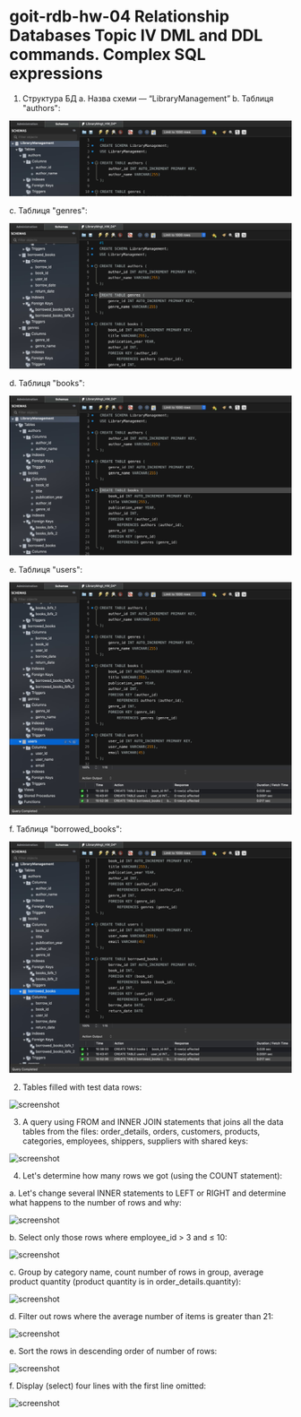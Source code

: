 # goit-rdb-hw-04 Relationship Databases Topic IV DML and DDL commands. Complex SQL expressions

1. Структура БД
   a. Назва схеми — “LibraryManagement”
   b. Таблиця "authors":

![screenshot](./assets/Screenshot%20rdb-hw-04-test-01.1.jpg)

c. Таблиця "genres":

![screenshot](./assets/Screenshot%20rdb-hw-04-test-01.2.jpg)

d. Таблиця "books":

![screenshot](./assets/Screenshot%20rdb-hw-04-test-01.3.jpg)

e. Таблиця "users":

![screenshot](./assets/Screenshot%20rdb-hw-04-test-01.4.jpg)

f. Таблиця "borrowed_books":

![screenshot](./assets/Screenshot%20rdb-hw-04-test-01.5.jpg)

2. Tables filled with test data rows:

![screenshot](./assets)

3. A query using FROM and INNER JOIN statements that joins all the data tables from the files: order_details, orders, customers, products, categories, employees, shippers, suppliers with shared keys:

![screenshot](./assets)

4. Let's determine how many rows we got (using the COUNT statement):

a. Let's change several INNER statements to LEFT or RIGHT and determine what happens to the number of rows and why:

![screenshot](./assets)

b. Select only those rows where employee_id > 3 and ≤ 10:

![screenshot](./assets)

c. Group by category name, count number of rows in group, average product quantity (product quantity is in order_details.quantity):

![screenshot](./assets)

d. Filter out rows where the average number of items is greater than 21:

![screenshot](./assets)

e. Sort the rows in descending order of number of rows:

![screenshot](./assets)

f. Display (select) four lines with the first line omitted:

![screenshot](./assets)
